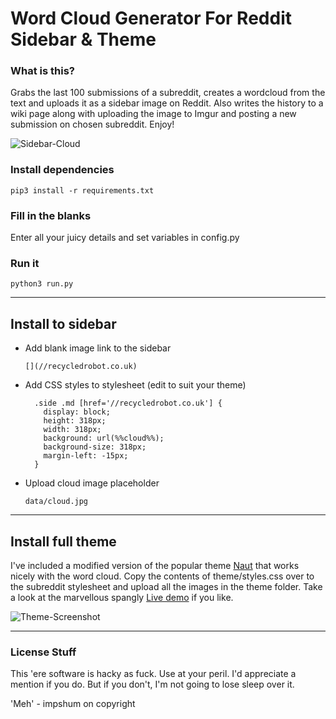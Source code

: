 # Word Cloud Generator For Reddit Sidebar & Theme

### What is this?

Grabs the last 100 submissions of a subreddit, creates a wordcloud from the text and uploads it as a sidebar image on Reddit. Also writes the history to a wiki page along with uploading the image to Imgur and posting a new submission on chosen subreddit. Enjoy!

![Sidebar-Cloud](https://i.imgur.com/iyURIFQ.jpg)


### Install dependencies

    pip3 install -r requirements.txt

### Fill in the blanks     

Enter all your juicy details and set variables in config.py

### Run it

    python3 run.py

---

## Install to sidebar

* Add blank image link to the sidebar

      [](//recycledrobot.co.uk)

* Add CSS styles to stylesheet (edit to suit your theme)

        .side .md [href='//recycledrobot.co.uk'] {
          display: block;
          height: 318px;
          width: 318px;
          background: url(%%cloud%%);
          background-size: 318px;
          margin-left: -15px;
        }

* Upload cloud image placeholder

      data/cloud.jpg

---

## Install full theme

I've included a modified version of the popular theme [Naut](https://github.com/Axel--/Naut-for-reddit) that works nicely with the word cloud. Copy the contents of theme/styles.css over to the subreddit stylesheet and upload all the images in the theme folder. Take a look at the marvellous spangly [Live demo](https://www.reddit.com/r/recycledrobot/) if you like.

![Theme-Screenshot](https://i.imgur.com/lyBLFST.png)

---

### License Stuff

This 'ere software is hacky as fuck. Use at your peril.
I'd appreciate a mention if you do. But if you don't,
I'm not going to lose sleep over it.  

'Meh' - impshum on copyright
